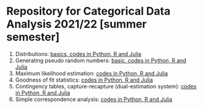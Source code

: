# Repository for Categorical Data Analysis 2021/22 [summer semester]

1. Distributions: [basics, codes in Python, R and Julia](notebooks/cda_1_distributions.ipynb)
2. Generating pseudo random numbers: [basic, codes in Python, R and Julia](notebooks/cda_2_pseudorandom.ipynb)
3. Maximum likelihood estimation: [codes in Python, R and Julia](notebooks/cda_3_maxlik.ipynb)
4. Goodness of fit statistics: [codes in Python, R and Julia](notebooks/cda_4_gof.ipynb)
5. Contingency tables, capture-recapture (dual-estimation system): [codes in Python, R and Julia](notebooks/cda_5_cattab.ipynb)
6. Simple correspondence analysis: [codes in Python, R and Julia](notebooks/cda_6_ca.ipynb)
